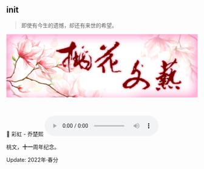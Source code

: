 ## init

> 即使有今生的遗憾，却还有来世的希望。

![](https://github.com/taohuawenyi/init/blob/master/Resource/thwy.jpg)

<br>

🎵 彩虹 - 乔楚熙
<audio controls="controls">
    <source src="">
    Your browser does not support the Audio tag.
</audio>

桃文，**十一**周年纪念。

Update: 2022年·春分

